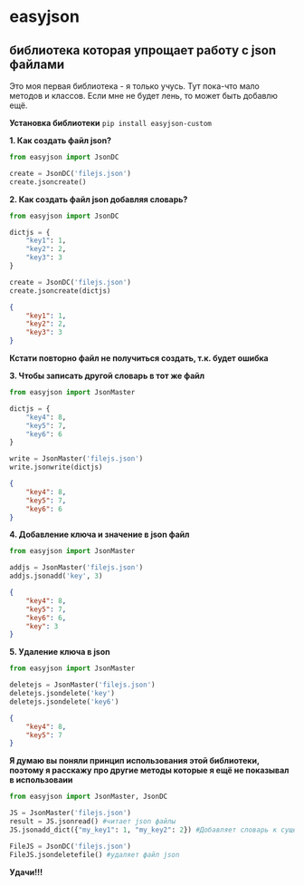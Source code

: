 # easyjson
## библиотека которая упрощает работу с json файлами

Это моя первая библиотека - я только учусь. Тут пока-что мало методов и классов. Если мне не будет лень, то может быть добавлю ещё.

**Установка библиотеки** `pip install easyjson-custom`

**1. Как создать файл json?**
```python
from easyjson import JsonDC

create = JsonDC('filejs.json')
create.jsoncreate()
```
**2. Как создать файл json добавляя словарь?**
```python
from easyjson import JsonDC

dictjs = {
    "key1": 1,
    "key2": 2,
    "key3": 3
}

create = JsonDC('filejs.json')
create.jsoncreate(dictjs)
```
```json
{
    "key1": 1,
    "key2": 2,
    "key3": 3
}
```
**Кстати повторно файл не получиться создать, т.к. будет ошибка**

**3. Чтобы записать другой словарь в тот же файл**
```python
from easyjson import JsonMaster

dictjs = {
    "key4": 8,
    "key5": 7,
    "key6": 6
}

write = JsonMaster('filejs.json')
write.jsonwrite(dictjs)
```
```json
{
    "key4": 8,
    "key5": 7,
    "key6": 6
}
```
**4. Добавление ключа и значение в json файл**
```python
from easyjson import JsonMaster

addjs = JsonMaster('filejs.json')
addjs.jsonadd('key', 3)
```
```json
{
    "key4": 8,
    "key5": 7,
    "key6": 6,
    "key": 3
}
```
**5. Удаление ключа в json**
```python
from easyjson import JsonMaster

deletejs = JsonMaster('filejs.json')
deletejs.jsondelete('key')
deletejs.jsondelete('key6')
```
```json
{
    "key4": 8,
    "key5": 7
}
```
**Я думаю вы поняли принцип использования этой библиотеки, поэтому я расскажу про другие методы которые я ещё не показывал в использоваии**
```python
from easyjson import JsonMaster, JsonDC

JS = JsonMaster('filejs.json')
result = JS.jsonread() #читает json файлы
JS.jsonadd_dict({"my_key1": 1, "my_key2": 2}) #Добавляет словарь к существующему

FileJS = JsonDC('filejs.json')
FileJS.jsondeletefile() #удаляет файл json
```
**Удачи!!!**
